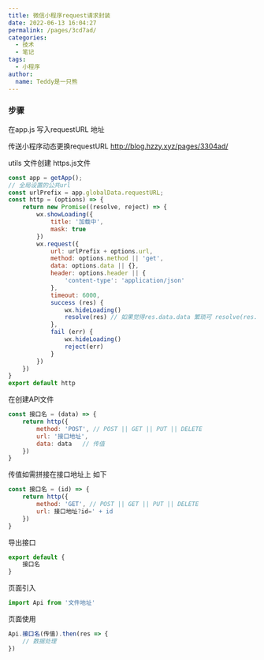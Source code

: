 ```yaml
---
title: 微信小程序request请求封装
date: 2022-06-13 16:04:27
permalink: /pages/3cd7ad/
categories:
  - 技术
  - 笔记
tags:
  - 小程序
author: 
  name: Teddy是一只熊
---
```



### 步骤

在app.js 写入requestURL 地址  

传送小程序动态更换requestURL   http://blog.hzzy.xyz/pages/3304ad/

<!-- more -->

utils 文件创建 https.js文件

```js
const app = getApp();
// 全局设置的公共url
const urlPrefix = app.globalData.requestURL;
const http = (options) => {
    return new Promise((resolve, reject) => {
        wx.showLoading({
            title: '加载中',
            mask: true
        })
        wx.request({
            url: urlPrefix + options.url,
            method: options.method || 'get',
            data: options.data || {},
            header: options.header || {
                'content-type': 'application/json'
            },
            timeout: 6000,
            success (res) {
                wx.hideLoading()
                resolve(res) // 如果觉得res.data.data 繁琐可 resolve(res.data)
            },
            fail (err) {
                wx.hideLoading()
                reject(err)
            }
        })
    })
}
export default http
```

在创建API文件

```js
const 接口名 = (data) => {
    return http({
        method: 'POST', // POST || GET || PUT || DELETE
        url: '接口地址',
        data: data   // 传值
    })
}
```

传值如需拼接在接口地址上   如下

```js
const 接口名 = (id) => {
    return http({
        method: 'GET', // POST || GET || PUT || DELETE
        url: 接口地址?id=' + id
    })
}
```

导出接口

```js
export default {
    接口名
}
```

页面引入

```js
import Api from '文件地址'
```

页面使用

```js
Api.接口名(传值).then(res => {
    // 数据处理
})
```

